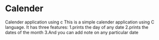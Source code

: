 # Calender
Calender application using c
This is a simple calender application using C language.
It has three features:
1.prints the day of any date
2.prints the dates of the month
3.And you can add note on any particular date
